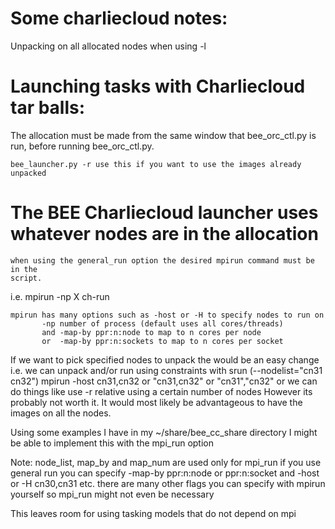 # Some charliecloud notes:

Unpacking on all allocated nodes when using -l


# Launching tasks with Charliecloud tar balls:
The allocation must be made from the same window that bee_orc_ctl.py is run, 
    before running bee_orc_ctl.py.

    bee_launcher.py -r use this if you want to use the images already unpacked
      
# The BEE Charliecloud launcher uses whatever nodes are in the allocation
    when using the general_run option the desired mpirun command must be in the 
    script.
  i.e. mpirun -np X ch-run <args>

    mpirun has many options such as -host or -H to specify nodes to run on 
           -np number of process (default uses all cores/threads)
           and -map-by ppr:n:node to map to n cores per node 
           or  -map-by ppr:n:sockets to map to n cores per socket
           
           
   If we want to pick specified nodes to unpack the would be an easy change
   i.e. we can unpack and/or run using constraints with srun 
    (--nodelist="cn31 cn32")
    mpirun -host cn31,cn32 or "cn31,cn32" or "cn31","cn32" 
    or we can do things like use -r relative using a certain number of nodes
    However its probably not worth it. It would most likely be advantageous to 
    have the images on all the nodes.

   Using some examples I have in my ~/share/bee_cc_share directory I might be 
  able to implement this with the mpi_run option 

  Note: 
node_list, map_by and map_num are used only for mpi_run
if you use general run you can specify -map-by ppr:n:node or ppr:n:socket
and -host or -H cn30,cn31 etc. there are many other flags you can specify with
mpirun yourself so mpi_run might not even be necessary

This leaves room for using tasking models that do not depend on mpi

